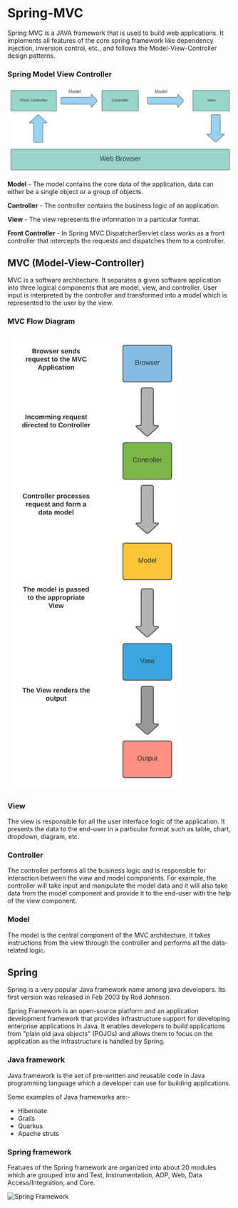 # Spring-MVC

Spring MVC is a JAVA framework that is used to build web applications. It implements all features of the core spring framework like dependency injection, inversion control, etc., and follows the Model-View-Controller design patterns.

### Spring Model View Controller

![Spring Model Controller  View](https://raw.githubusercontent.com/nirmal119/Spring-MVC/main/IMAGE/springmvc.png)

**Model** - The model contains the core data of the application, data can either be a single object or a group of objects.

**Controller** - The controller contains the business logic of an application.

**View** - The view represents the information in a particular format.

**Front Controller** - In Spring MVC DispatcherServlet class works as a front controller that intercepts the requests and dispatches them to a controller.

## MVC (Model-View-Controller)

MVC is a software architecture. It separates a given software application into three logical components that are model, view, and controller. User input is interpreted by the controller and transformed into a model which is represented to the user by the view.

### MVC Flow Diagram

![MVC Flow Diagram](https://raw.githubusercontent.com/nirmal119/Spring-MVC/main/IMAGE/mvc_flowDiagram.png)


### View

The view is responsible for all the user interface logic of the application. It presents the data to the end-user in a particular format such as table, chart, dropdown, diagram, etc.

### Controller

The controller performs all the business logic and is responsible for interaction between the view and model components. For example, the controller will take input and manipulate the model data and it will also take data from the model component and provide it to the end-user with the help of the view component.

### Model

The model is the central component of the MVC architecture. It takes instructions from the view through the controller and performs all the data-related logic.


## Spring

Spring is a very popular Java framework name among java developers. Its first version was released in Feb 2003 by Rod Johnson.

Spring Framework is an open-source platform and an application development framework that provides infrastructure support for developing enterprise applications in Java. It enables developers to build applications from "plain old java objects" (POJOs) and allows them to focus on the application as the infrastructure is handled by Spring.

### Java framework

Java framework is the set of pre-written and reusable code in Java programming language which a developer can use for building applications.

Some examples of Java frameworks are:-


- Hibernate
- Grails
- Quarkus
- Apache struts

### Spring framework

Features of the Spring framework are organized into about 20 modules which are grouped into and Test, Instrumentation, AOP, Web, Data Access/Integration, and Core.

![Spring Framework](https://docs.spring.io/spring-framework/docs/3.0.0.M4/reference/html/images/spring-overview.png)




